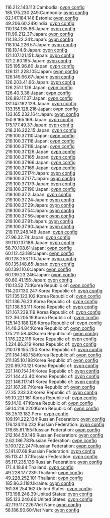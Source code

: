 116.212.143.113:Cambodia: [ovpn config](vpn/116_212_143_113.ovpn)  
185.175.230.249:Cambodia: [ovpn config](vpn/185_175_230_249.ovpn)  
82.147.184.146:Estonia: [ovpn config](vpn/82_147_184_146.ovpn)  
49.206.60.249:India: [ovpn config](vpn/49_206_60_249.ovpn)  
110.134.135.86:Japan: [ovpn config](vpn/110_134_135_86.ovpn)  
111.99.212.37:Japan: [ovpn config](vpn/111_99_212_37.ovpn)  
114.18.22.241:Japan: [ovpn config](vpn/114_18_22_241.ovpn)  
118.104.226.57:Japan: [ovpn config](vpn/118_104_226_57.ovpn)  
118.18.14.8:Japan: [ovpn config](vpn/118_18_14_8.ovpn)  
121.107.121.151:Japan: [ovpn config](vpn/121_107_121_151.ovpn)  
121.2.80.195:Japan: [ovpn config](vpn/121_2_80_195.ovpn)  
125.195.96.60:Japan: [ovpn config](vpn/125_195_96_60.ovpn)  
126.121.228.105:Japan: [ovpn config](vpn/126_121_228_105.ovpn)  
126.145.66.67:Japan: [ovpn config](vpn/126_145_66_67.ovpn)  
126.203.41.66:Japan: [ovpn config](vpn/126_203_41_66.ovpn)  
126.251.1.126:Japan: [ovpn config](vpn/126_251_1_126.ovpn)  
126.40.3.36:Japan: [ovpn config](vpn/126_40_3_36.ovpn)  
126.88.117.37:Japan: [ovpn config](vpn/126_88_117_37.ovpn)  
131.147.192.129:Japan: [ovpn config](vpn/131_147_192_129.ovpn)  
133.155.128.216:Japan: [ovpn config](vpn/133_155_128_216.ovpn)  
133.165.232.164:Japan: [ovpn config](vpn/133_165_232_164.ovpn)  
150.9.165.169:Japan: [ovpn config](vpn/150_9_165_169.ovpn)  
175.177.49.37:Japan: [ovpn config](vpn/175_177_49_37.ovpn)  
218.216.222.15:Japan: [ovpn config](vpn/218_216_222_15.ovpn)  
219.100.37.110:Japan: [ovpn config](vpn/219_100_37_110.ovpn)  
219.100.37.118:Japan: [ovpn config](vpn/219_100_37_118.ovpn)  
219.100.37.119:Japan: [ovpn config](vpn/219_100_37_119.ovpn)  
219.100.37.126:Japan: [ovpn config](vpn/219_100_37_126.ovpn)  
219.100.37.165:Japan: [ovpn config](vpn/219_100_37_165.ovpn)  
219.100.37.166:Japan: [ovpn config](vpn/219_100_37_166.ovpn)  
219.100.37.169:Japan: [ovpn config](vpn/219_100_37_169.ovpn)  
219.100.37.174:Japan: [ovpn config](vpn/219_100_37_174.ovpn)  
219.100.37.177:Japan: [ovpn config](vpn/219_100_37_177.ovpn)  
219.100.37.179:Japan: [ovpn config](vpn/219_100_37_179.ovpn)  
219.100.37.190:Japan: [ovpn config](vpn/219_100_37_190.ovpn)  
219.100.37.2:Japan: [ovpn config](vpn/219_100_37_2.ovpn)  
219.100.37.24:Japan: [ovpn config](vpn/219_100_37_24.ovpn)  
219.100.37.29:Japan: [ovpn config](vpn/219_100_37_29.ovpn)  
219.100.37.54:Japan: [ovpn config](vpn/219_100_37_54.ovpn)  
219.100.37.56:Japan: [ovpn config](vpn/219_100_37_56.ovpn)  
219.100.37.81:Japan: [ovpn config](vpn/219_100_37_81.ovpn)  
219.100.37.90:Japan: [ovpn config](vpn/219_100_37_90.ovpn)  
219.117.248.148:Japan: [ovpn config](vpn/219_117_248_148.ovpn)  
27.96.32.74:Japan: [ovpn config](vpn/27_96_32_74.ovpn)  
39.110.137.186:Japan: [ovpn config](vpn/39_110_137_186.ovpn)  
58.70.108.61:Japan: [ovpn config](vpn/58_70_108_61.ovpn)  
60.112.43.188:Japan: [ovpn config](vpn/60_112_43_188.ovpn)  
60.128.253.110:Japan: [ovpn config](vpn/60_128_253_110.ovpn)  
60.135.148.65:Japan: [ovpn config](vpn/60_135_148_65.ovpn)  
60.139.110.6:Japan: [ovpn config](vpn/60_139_110_6.ovpn)  
60.139.23.246:Japan: [ovpn config](vpn/60_139_23_246.ovpn)  
60.60.41.156:Japan: [ovpn config](vpn/60_60_41_156.ovpn)  
110.13.52.73:Korea Republic of: [ovpn config](vpn/110_13_52_73.ovpn)  
114.207.130.247:Korea Republic of: [ovpn config](vpn/114_207_130_247.ovpn)  
121.135.123.102:Korea Republic of: [ovpn config](vpn/121_135_123_102.ovpn)  
121.136.76.23:Korea Republic of: [ovpn config](vpn/121_136_76_23.ovpn)  
121.138.53.111:Korea Republic of: [ovpn config](vpn/121_138_53_111.ovpn)  
121.167.239.119:Korea Republic of: [ovpn config](vpn/121_167_239_119.ovpn)  
122.36.205.19:Korea Republic of: [ovpn config](vpn/122_36_205_19.ovpn)  
125.143.188.126:Korea Republic of: [ovpn config](vpn/125_143_188_126.ovpn)  
14.48.24.84:Korea Republic of: [ovpn config](vpn/14_48_24_84.ovpn)  
175.211.58.48:Korea Republic of: [ovpn config](vpn/175_211_58_48.ovpn)  
1.176.222.116:Korea Republic of: [ovpn config](vpn/1_176_222_116.ovpn)  
1.224.86.219:Korea Republic of: [ovpn config](vpn/1_224_86_219.ovpn)  
210.178.155.250:Korea Republic of: [ovpn config](vpn/210_178_155_250.ovpn)  
211.184.148.158:Korea Republic of: [ovpn config](vpn/211_184_148_158.ovpn)  
211.185.10.188:Korea Republic of: [ovpn config](vpn/211_185_10_188.ovpn)  
220.89.70.121:Korea Republic of: [ovpn config](vpn/220_89_70_121.ovpn)  
221.140.154.14:Korea Republic of: [ovpn config](vpn/221_140_154_14.ovpn)  
221.144.43.40:Korea Republic of: [ovpn config](vpn/221_144_43_40.ovpn)  
221.146.117.141:Korea Republic of: [ovpn config](vpn/221_146_117_141.ovpn)  
221.167.26.7:Korea Republic of: [ovpn config](vpn/221_167_26_7.ovpn)  
27.35.233.33:Korea Republic of: [ovpn config](vpn/27_35_233_33.ovpn)  
59.10.221.161:Korea Republic of: [ovpn config](vpn/59_10_221_161.ovpn)  
59.14.10.47:Korea Republic of: [ovpn config](vpn/59_14_10_47.ovpn)  
59.14.218.220:Korea Republic of: [ovpn config](vpn/59_14_218_220.ovpn)  
38.25.13.182:Peru: [ovpn config](vpn/38_25_13_182.ovpn)  
109.191.222.134:Russian Federation: [ovpn config](vpn/109_191_222_134.ovpn)  
176.124.116.232:Russian Federation: [ovpn config](vpn/176_124_116_232.ovpn)  
176.65.61.155:Russian Federation: [ovpn config](vpn/176_65_61_155.ovpn)  
212.164.59.146:Russian Federation: [ovpn config](vpn/212_164_59_146.ovpn)  
2.62.186.78:Russian Federation: [ovpn config](vpn/2_62_186_78.ovpn)  
5.100.122.247:Russian Federation: [ovpn config](vpn/5_100_122_247.ovpn)  
5.141.87.69:Russian Federation: [ovpn config](vpn/5_141_87_69.ovpn)  
85.113.41.37:Russian Federation: [ovpn config](vpn/85_113_41_37.ovpn)  
85.117.235.136:Russian Federation: [ovpn config](vpn/85_117_235_136.ovpn)  
171.4.18.84:Thailand: [ovpn config](vpn/171_4_18_84.ovpn)  
49.228.177.239:Thailand: [ovpn config](vpn/49_228_177_239.ovpn)  
49.228.252.101:Thailand: [ovpn config](vpn/49_228_252_101.ovpn)  
185.86.3.118:Ukraine: [ovpn config](vpn/185_86_3_118.ovpn)  
161.38.254.162:United States: [ovpn config](vpn/161_38_254_162.ovpn)  
173.198.248.39:United States: [ovpn config](vpn/173_198_248_39.ovpn)  
195.123.240.66:United States: [ovpn config](vpn/195_123_240_66.ovpn)  
42.119.117.226:Viet Nam: [ovpn config](vpn/42_119_117_226.ovpn)  
58.186.90.60:Viet Nam: [ovpn config](vpn/58_186_90_60.ovpn)  

